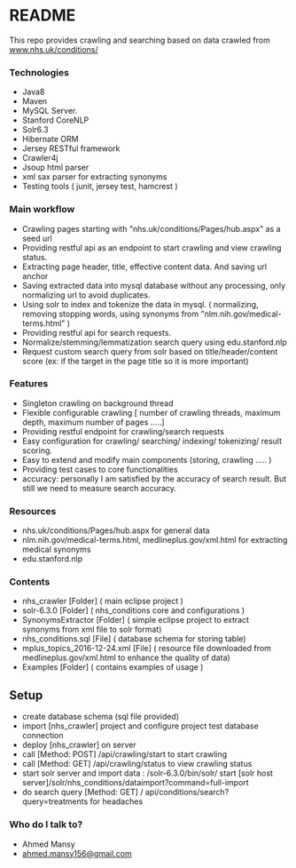# README #

This repo provides crawling and searching based on data crawled from www.nhs.uk/conditions/

### Technologies ###

* Java8
* Maven
* MySQL Server.
* Stanford CoreNLP
* Solr6.3
* Hibernate ORM
* Jersey RESTful framework
* Crawler4j
* Jsoup html parser
* xml sax parser for extracting synonyms
* Testing tools ( junit, jersey test, hamcrest )

### Main workflow ###

* Crawling pages starting with "nhs.uk/conditions/Pages/hub.aspx" as a seed url 
* Providing restful api as an endpoint to start crawling and view crawling status.
* Extracting page header, title, effective content data. And saving url anchor
* Saving extracted data into mysql database without any processing, only normalizing url to avoid duplicates.
* Using solr to index and tokenize the data in mysql. ( normalizing, removing stopping words, using synonyms from "nlm.nih.gov/medical-terms.html" )
* Providing restful api for search requests.
* Normalize/stemming/lemmatization search query using edu.stanford.nlp
* Request custom search query from solr based on title/header/content score (ex: if the target in the page title so it is more important)

### Features ###

* Singleton crawling on background thread
* Flexible configurable crawling [ number of crawling threads, maximum depth, maximum number of pages .....]
* Providing restful endpoint for crawling/search requests
* Easy configuration for crawling/ searching/ indexing/ tokenizing/ result scoring.
* Easy to extend and modify main components (storing, crawling ..... )  
* Providing test cases to core functionalities
* accuracy: personally I am satisfied by the accuracy of search result. But still we need to measure search accuracy.

### Resources ###

* nhs.uk/conditions/Pages/hub.aspx for general data
* nlm.nih.gov/medical-terms.html, medlineplus.gov/xml.html for extracting medical synonyms
* edu.stanford.nlp


### Contents ###

* nhs_crawler [Folder] ( main eclipse project )
* solr-6.3.0  [Folder] (  nhs_conditions core and configurations )
* SynonymsExtractor [Folder] ( simple eclipse project to extract synonyms from xml file to solr format)
* nhs_conditions.sql [File] ( database schema for storing table)
* mplus_topics_2016-12-24.xml [File] ( resource file downloaded from medlineplus.gov/xml.html to enhance the quality of data)
* Examples [Folder] ( contains examples of usage )

## Setup ##

* create database schema (sql file provided)
* import [nhs_crawler] project and configure project test database connection
* deploy [nhs_crawler] on server 
* call [Method: POST] /api/crawling/start to start crawling
* call [Method: GET] /api/crawling/status to view crawling status
* start solr server and import data :
	/solr-6.3.0/bin/solr/ start
	[solr host server]/solr/nhs_conditions/dataimport?command=full-import
* do search query [Method: GET] / api/conditions/search?query=treatments for headaches

### Who do I talk to? ###

* Ahmed Mansy
* ahmed.mansy156@gmail.com